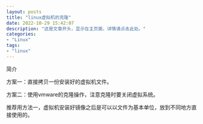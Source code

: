 ```yaml
---
layout: posts
title: "linux虚拟机的克隆"
date: 2022-10-29 15:42:07
description: "这是文章开头，显示在主页面，详情请点击此处。"
categories: 
- "Linux"
tags:
- "linux"
---
```


简介 <!--more-->

方案一：直接拷贝一份安装好的虚拟机文件。

方案二：使用vmware的克隆操作，注意克隆时要关闭虚拟系统。

推荐用方法一，虚拟机安装好镜像之后是可以以文件为基本单位，放到不同地方直接使用的。